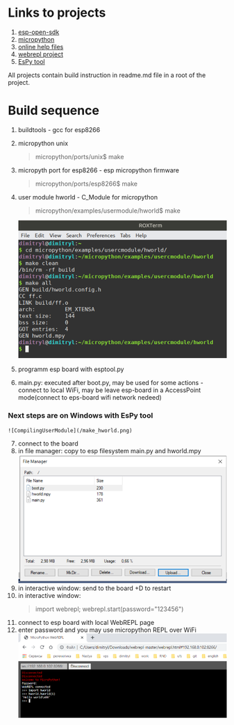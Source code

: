 # Links to projects

1. [esp-open-sdk](https://github.com/pfalcon/esp-open-sdk "buildtools for esp8266")
2. [micropython](https://github.com/micropython/micropython "micropython project")
3. [online help files](https://docs.micropython.org/en/latest/ "help files for building micropython and quick references for some boards")
4. [webrepl project](https://github.com/micropython/webrepl "WebREPL client for MicroPython")
5. [EsPy tool](https://github.com/jungervin/EsPy "Tool for acces esp fs and scripts")

All projects contain build instruction in readme.md file in a root of the project.

# Build sequence

1. buildtools - gcc for esp8266

2. micropython unix
	> micropython/ports/unix$ make

3. micropyth port for esp8266 - esp micropython firmware
	> micropython/ports/esp8266$ make

4. user module hworld - C_Module for micropython
	> micropython/examples/usermodule/hworld$ make
	
	![CompilingUserModule](/make_hworld.png)

5. programm esp board with esptool.py
6. main.py: executed after boot.py, may be used for some actions - connect to local WiFi,
		may be leave esp-board in a AccessPoint mode(connect to eps-board wifi network nedeed)

### Next steps are on Windows with EsPy tool

	![CompilingUserModule](/make_hworld.png)

7. connect to the board
8. in file manager: copy to esp filesystem main.py and hworld.mpy
	![FileManager](/file_manager.png)
9. in interactive window: send to the board <ctrl>+D to restart
10. in interactive window:
	> import webrepl; webrepl.start(password="123456")
11. connect to esp board with local WebREPL page
12. enter password and you may use micropython REPL over WiFi
	![WebREPL](/webrepl_local.png)
